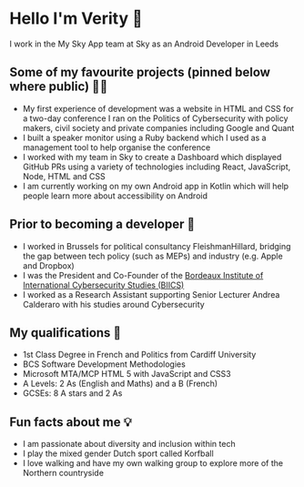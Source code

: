# Hello I'm Verity 👋

I work in the My Sky App team at Sky as an Android Developer in Leeds

## Some of my favourite projects (pinned below where public) 👩‍💻
+ My first experience of development was a website in HTML and CSS for a two-day conference I ran on the Politics of Cybersecurity with policy makers, civil society and private companies including Google and Quant
+ I built a speaker monitor using a Ruby backend which I used as a management tool to help organise the conference
+ I worked with my team in Sky to create a Dashboard which displayed GitHub PRs using a variety of technologies including React, JavaScript, Node, HTML and CSS
+ I am currently working on my own Android app in Kotlin which will help people learn more about accessibility on Android 

## Prior to becoming a developer 💼
+ I worked in Brussels for political consultancy FleishmanHillard, bridging the gap between tech policy (such as MEPs) and industry (e.g. Apple and Dropbox)
+ I was the President and Co-Founder of the [Bordeaux Institute of International Cybersecurity Studies (BIICS)](https://www.linkedin.com/company/bordeaux-institute-of-international-cybersecurity-studies/)
+ I worked as a Research Assistant supporting Senior Lecturer Andrea Calderaro with his studies around Cybersecurity

## My qualifications 📖
+ 1st Class Degree in French and Politics from Cardiff University
+ BCS Software Development Methodologies
+ Microsoft MTA/MCP HTML 5 with JavaScript and CSS3
+ A Levels: 2 As (English and Maths) and a B (French)
+ GCSEs: 8 A stars and 2 As 

## Fun facts about me 💡
+ I am passionate about diversity and inclusion within tech 
+ I play the mixed gender Dutch sport called Korfball
+ I love walking and have my own walking group to explore more of the Northern countryside
